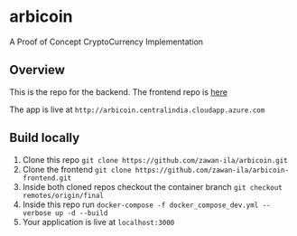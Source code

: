 # arbicoin
A Proof of Concept CryptoCurrency Implementation

## Overview
This is the repo for the backend. The frontend repo is [here](https://github.com/zawan-ila/arbicoin-frontend) <br>

The app is live at `http://arbicoin.centralindia.cloudapp.azure.com`

## Build locally

1. Clone this repo `git clone https://github.com/zawan-ila/arbicoin.git`
2. Clone the frontend `git clone https://github.com/zawan-ila/arbicoin-frontend.git`
3. Inside both cloned repos checkout the container branch `git checkout remotes/origin/final`
4. Inside this repo run `docker-compose -f docker_compose_dev.yml --verbose up -d --build`
5. Your application is live at `localhost:3000`
